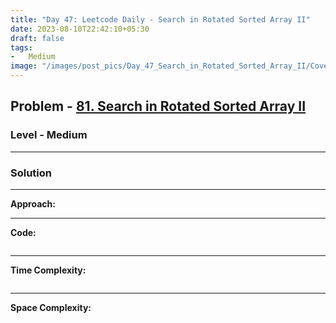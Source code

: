 ```yaml
---
title: "Day 47: Leetcode Daily - Search in Rotated Sorted Array II"
date: 2023-08-10T22:42:10+05:30
draft: false
tags:
-   Medium
image: "/images/post_pics/Day_47_Search_in_Rotated_Sorted_Array_II/Cover.png"
---
```



## Problem - [81. Search in Rotated Sorted Array II](https://leetcode.com/problems/search-in-rotated-sorted-array-ii/description/)

### Level - Medium
---

### Solution

---
**Approach:**


---

**Code:**

```java


```
---

**Time Complexity:**
```

```

---

**Space Complexity:**
```

```


